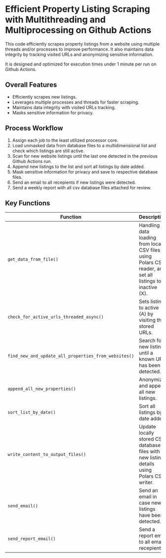 # Efficient Property Listing Scraping with Multithreading and Multiprocessing on Github Actions

This code efficiently scrapes property listings from a website using multiple threads and/or processes to improve performance. It also maintains data integrity by tracking visited URLs and anonymizing sensitive information.

It is designed and optimized for execution times under 1 minute per run on Github Actions.


## Overall Features

* Efficiently scrapes new listings.
* Leverages multiple processes and threads for faster scraping.
* Maintains data integrity with visited URLs tracking.
* Masks sensitive information for privacy.


## Process Workflow

1. Assign each job to the least utilized processor core.
2. Load unmasked data from database files to a multidimensional list and check which listings are still active.
3. Scan for new website listings until the last one detected in the previous Github Actions run.
4. Append new listings to the list and sort all listings by date added.
5. Mask sensitive information for privacy and save to respective database files.
6. Send an email to all recepients if new listings were detected.
7. Send a weekly report with all csv database files attached for review.


## Key Functions

| Function | Description |
|---|---|
| `get_data_from_file()` | Handling data loading from local CSV files using Polars CSV reader, and set all listings to inactive (X). |
| `check_for_active_urls_threaded_async()` | Sets listings to active (A) by visiting the stored URLs. |
| `find_new_and_update_all_properties_from_websites()` | Search for new listings until a known URL has been detected. |
| `append_all_new_properties()` | Anonymize and append all new listings. |
| `sort_list_by_date()` | Sort all listings by date added. |
| `write_content_to_output_files()` | Update locally stored CSV database files with new listings details using Polars CSV writer. |
| `send_email()` | Send an email in case new listings have been detected. |
| `send_report_email()` | Send a report email to all email recepients. |

